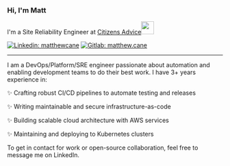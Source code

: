 ### Hi, I'm Matt

I'm a Site Reliability Engineer at [Citizens Advice<img src="https://www.citizensadvice.org.uk/Static/images/logos/ca-logo_100px.svg" width="30">](https://www.citizensadvice.org.uk/)

[![Linkedin: matthewcane](https://img.shields.io/badge/-matthewcane-blue?style=flat-square&logo=Linkedin&logoColor=white&link=https://www.linkedin.com/in/matthew-cane/)](https://www.linkedin.com/in/matthew-cane)
[![Gitlab: matthew.cane](https://img.shields.io/badge/-matthew.cane-orange?style=flat-square&logo=Gitlab&link=[https://gitlab.com/Matthew.Cane)](https://gitlab.com/Matthew.Cane)

---

I am a DevOps/Platform/SRE engineer passionate about automation and enabling development teams to do their best work. I have 3+ years experience in:

✨ Crafting robust CI/CD pipelines to automate testing and releases

✨ Writing maintainable and secure infrastructure-as-code

✨ Building scalable cloud architecture with AWS services

✨ Maintaining and deploying to Kubernetes clusters

To get in contact for work or open-source collaboration, feel free to message me on LinkedIn.
